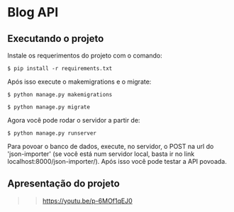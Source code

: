 # Blog API

## Executando o projeto
Instale os requerimentos do projeto com o comando:
```
$ pip install -r requirements.txt
```

Após isso execute o makemigrations e o migrate:
```
$ python manage.py makemigrations
```
```
$ python manage.py migrate
```

Agora você pode rodar o servidor a partir de:
```
$ python manage.py runserver
```

Para povoar o banco de dados, execute, no servidor, o POST na url do 'json-importer' (se você está num servidor local, basta ir no link localhost:8000/json-importer/). Após isso você pode testar a API povoada.


## Apresentação do projeto

>> https://youtu.be/p-6MOf1qEJ0
